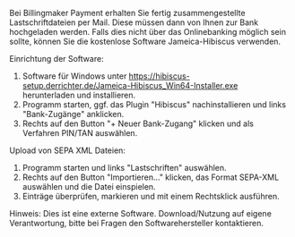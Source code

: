 Bei Billingmaker Payment erhalten Sie fertig zusammengestellte Lastschriftdateien per Mail. Diese müssen dann von Ihnen zur Bank hochgeladen werden.
Falls dies nicht über das Onlinebanking möglich sein sollte, können Sie die kostenlose Software Jameica-Hibiscus verwenden.

Einrichtung der Software:
1. Software für Windows unter https://hibiscus-setup.derrichter.de/Jameica-Hibiscus_Win64-Installer.exe herunterladen und installieren.
2. Programm starten, ggf. das Plugin "Hibiscus" nachinstallieren und links "Bank-Zugänge" anklicken.
3. Rechts auf den Button "+ Neuer Bank-Zugang" klicken und als Verfahren PIN/TAN auswählen.

Upload von SEPA XML Dateien:
1. Programm starten und links "Lastschriften" auswählen.
2. Rechts auf den Button "Importieren..." klicken, das Format SEPA-XML auswählen und die Datei einspielen.
3. Einträge überprüfen, markieren und mit einem Rechtsklick ausführen.

Hinweis: Dies ist eine externe Software. Download/Nutzung auf eigene Verantwortung, bitte bei Fragen den Softwarehersteller kontaktieren.

